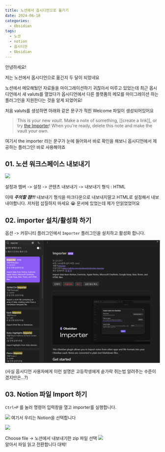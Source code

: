 ```yaml
---
title: 노션에서 옵시디언으로 옮기기
date: 2024-06-18
categories:
  - Obsidian
tags:
  - 노션
  - notion
  - 옵시디언
  - Obsidian
---
```

안녕하세요!

저는 노션에서 옵시디언으로 옮긴지 두 달이 되었네요

노션에서 메모해뒀던 자료들을 마이그레이션하기 귀찮아서 미루고 있었는데 최근 옵시디언에서 새  valuts를 열었다가 옵시디언에서 다른 플랫폼의 메모를 마이그레이션 하는 플러그인을 지원한다는 것을 알게 되었어요!

처음 valuts를 생성하면 아래와 같은 문구가 적힌 Welcome 파일이 생성되어있어요  

>This is your new *vault*.
>Make a note of something, [[create a link]], or try [the Importer](https://help.obsidian.md/Plugins/Importer)!
>When you're ready, delete this note and make the vault your own.

여기서 the importer 라는 문구가 눈에 들어와서 바로 확인을 해보니 옵시디언에서 제공하는 플러그인! 바로 사용해야죠

## 01. 노션 워크스페이스 내보내기

![](Pasted%20image%2020240618100034.png)  

설정과 멤버 -> 설정 -> 콘텐츠 내보내기 -> 내보내기 형식 : HTML

이때 ***주의할 점!!!*** 내보내기 형식을 마크다운으로 내보내지말고 HTML로 설정해서 내보내야합니다. 
저처럼 삽질하지 마세요 😭 문서에 있었는데 제가 안읽었었어요

## 02. importer 설치/활성화 하기
옵션 -> 커뮤니티 플러그인에서
`Importer` 플러그인을 설치하고 활성화 합니다.

![](/assets/img/screenshot/2024-06-17-NotionToObsidian/img1.png)  

(사실 옵시디언 사용자에게 이런 설명은 고등학생에게 숟가락 쥐는법 알려주는 수준이겠지만은...?)

## 03. Notion 파일 Import 하기

`Ctrl+P` 를 눌러 명령어 입력창을 열고 importer를 실행합니다.  

![](Pasted%20image%2020240617175034.png)
여기서 우리는 Notion을 선택합니다

![](Pasted%20image%2020240617175131.png)

Choose file -> 노션에서 내보내기한 zip 파일 선택
![](Pasted%20image%2020240617175831.png)  
알아서 파일 읽고 전환합니다 대박!
